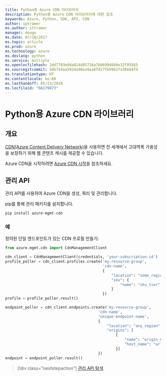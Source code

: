```yaml
---
title: Python용 Azure CDN 라이브러리
description: Python용 Azure CDN 라이브러리에 대한 참조
keywords: Azure, Python, SDK, API, CDN
author: sptramer
ms.author: sttramer
manager: douge
ms.date: 07/10/2017
ms.topic: article
ms.prod: azure
ms.technology: azure
ms.devlang: python
ms.service: multiple
ms.openlocfilehash: 2dd7703e94a814d85716a7b96994666e32f95565
ms.sourcegitcommit: 3db75daa592da90ea9aa8fd17fb99627a30eb4fd
ms.translationtype: HT
ms.contentlocale: ko-KR
ms.lasthandoff: 05/23/2019
ms.locfileid: "66179873"
---
```

# <a name="azure-cdn-libraries-for-python"></a>Python용 Azure CDN 라이브러리

## <a name="overview"></a>개요

[CDN(Azure Content Delivery Network)](https://docs.microsoft.com/en-us/azure/cdn/cdn-overview)을 사용하면 전 세계에서 고대역폭 가용성을 보장하기 위해 웹 콘텐츠 캐시를 제공할 수 있습니다.

Azure CDN을 시작하려면 [Azure CDN 시작](https://docs.microsoft.com/en-us/azure/cdn/cdn-create-new-endpoint)을 참조하세요.

## <a name="management-apis"></a>관리 API

관리 API를 사용하여 Azure CDN을 생성, 쿼리 및 관리합니다.

pip를 통해 관리 패키지를 설치합니다.

```bash
pip install azure-mgmt-cdn
```

### <a name="example"></a>예

정의된 단일 엔드포인트가 있는 CDN 프로필 만들기:

```python
from azure.mgmt.cdn import CdnManagementClient

cdn_client = CdnManagementClient(credentials, 'your-subscription-id')
profile_poller = cdn_client.profiles.create('my-resource-group',
                                            'cdn-name',
                                            {
                                                "location": "some_region", 
                                                "sku": {
                                                    "name": "sku_tier"
                                                } 
                                            })
profile = profile_poller.result()

endpoint_poller = cdn_client.endpoints.create('my-resource-group',
                                          'cdn-name',
                                          'unique-endpoint-name', 
                                          { 
                                              "location": "any_region", 
                                              "origins": [
                                                  {
                                                      "name": "origin_name", 
                                                      "host_name": "url"
                                                  }]
                                          })
endpoint = endpoint_poller.result()
```

> [!div class="nextstepaction"]
> [관리 API 탐색](/python/api/overview/azure/cdn/management)
